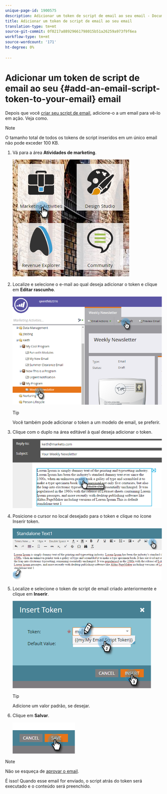 ```yaml
---
unique-page-id: 1900575
description: Adicionar um token de script de email ao seu email - Documentos do Marketing - Documentação do produto
title: Adicionar um token de script de email ao seu email
translation-type: tm+mt
source-git-commit: 0f0217a88929661798015b51a26259a973f9f6ea
workflow-type: tm+mt
source-wordcount: '171'
ht-degree: 0%

---
```



# Adicionar um token de script de email ao seu {#add-an-email-script-token-to-your-email} email

Depois que você [criar seu script de email](/help/marketo/product-docs/email-marketing/general/using-tokens/create-an-email-script-token.md), adicione-o a um email para vê-lo em ação. Veja como.

>[!NOTE]
>
>O tamanho total de todos os tokens de script inseridos em um único email não pode exceder 100 KB.

1. Vá para a área **Atividades de marketing**.

   ![](assets/one-2.png)

1. Localize e selecione o e-mail ao qual deseja adicionar o token e clique em **Editar rascunho**.

   ![](assets/two-2.png)

   >[!TIP]
   >
   >Você também pode adicionar o token a um modelo de email, se preferir.

1. Clique com o duplo na área editável à qual deseja adicionar o token.

   ![](assets/three-2.png)

1. Posicione o cursor no local desejado para o token e clique no ícone Inserir token.

   ![](assets/four-2.png)

1. Localize e selecione o token de script de email criado anteriormente e clique em **Inserir**.

   ![](assets/five-1.png)

   >[!TIP]
   >
   >Adicione um valor padrão, se desejar.

1. Clique em **Salvar**.

   ![](assets/six.png)

>[!NOTE]
>
>Não se esqueça de [aprovar o email](/help/marketo/product-docs/email-marketing/general/creating-an-email/approve-an-email.md).

É isso! Quando esse email for enviado, o script atrás do token será executado e o conteúdo será preenchido.

